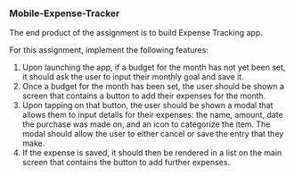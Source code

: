 ### Mobile-Expense-Tracker

The end product of the assignment is to build Expense Tracking app. 

For this assignment, implement the following features:

1. Upon launching the app, if a budget for the month has not yet been set, it should ask the user to input their monthly goal and save it.
2. Once a budget for the month has been set, the user should be shown a screen that contains a button to add their expenses for the month.
3. Upon tapping on that button, the user should be shown a modal that allows them to input details for their expenses: the name, amount, date the purchase was made on, and an icon to categorize the item. The modal should allow the user to either cancel or save the entry that they make.
4. If the expense is saved, it should then be rendered in a list on the main screen that contains the button to add further expenses.
